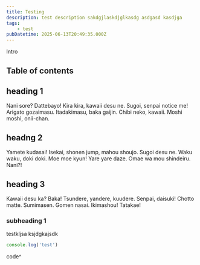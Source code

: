```yaml
---
title: Testing
description: test description sakdgjlaskdjglkasdg asdgasd kasdjga
tags:
    - test
pubDatetime: 2025-06-13T20:49:35.000Z
---
```


Intro

## Table of contents

## heading 1

Nani sore? Dattebayo! Kira kira, kawaii desu ne. Sugoi, senpai notice me! Arigato gozaimasu. Itadakimasu, baka gaijin. Chibi neko, kawaii. Moshi moshi, onii-chan.

## headng 2

Yamete kudasai! Isekai, shonen jump, mahou shoujo. Sugoi desu ne. Waku waku, doki doki. Moe moe kyun! Yare yare daze. Omae wa mou shindeiru. Nani?!

## heading 3

Kawaii desu ka? Baka! Tsundere, yandere, kuudere. Senpai, daisuki! Chotto matte. Sumimasen. Gomen nasai. Ikimashou! Tatakae!

### subheading 1

testkljsa ksjdgkajsdk

```js
console.log('test')
```
code^